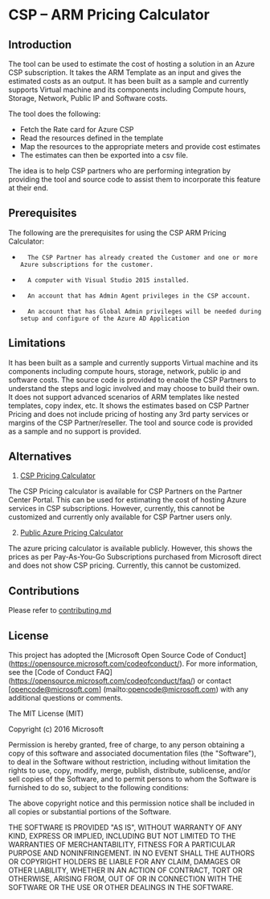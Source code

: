 # CSP – ARM Pricing Calculator 
## Introduction

The tool can be used to estimate the cost of hosting a solution in an Azure CSP subscription. It takes the ARM Template as an input and gives the estimated costs as an output. It has been built as a sample and currently supports Virtual machine and its components including Compute hours, Storage, Network, Public IP and Software costs. 

The tool does the following:

* Fetch the Rate card for Azure CSP
* Read the resources defined in the template
* Map the resources to the appropriate meters and provide cost estimates
* The estimates can then be exported into a csv file.

The idea is to help CSP partners who are performing integration by providing the tool and source code to assist them to incorporate this feature at their end.

## Prerequisites 

The following are the prerequisites for using the CSP ARM Pricing Calculator:

*       The CSP Partner has already created the Customer and one or more Azure subscriptions for the customer. 
*       A computer with Visual Studio 2015 installed.
*       An account that has Admin Agent privileges in the CSP account.
*       An account that has Global Admin privileges will be needed during setup and configure of the Azure AD Application

## Limitations
It has been built as a sample and currently supports Virtual machine and its components including compute hours, storage, network, public ip and software costs. The source code is provided to enable the CSP Partners to understand the steps and logic involved and may choose to build their own.
It does not support advanced scenarios of ARM templates like nested templates, copy index, etc.
It shows the estimates based on CSP Partner Pricing and does not include pricing of hosting any 3rd party services or margins of the CSP Partner/reseller. 
The tool and source code is provided as a sample and no support is provided.

## Alternatives
1. [CSP Pricing Calculator](https://azure.microsoft.com/en-us/pricing/calculator/channel/)
  
  The CSP Pricing calculator is available for CSP Partners on the Partner Center Portal. This can be used for estimating the cost of hosting Azure services in CSP subscriptions.
  However, currently, this cannot be customized and currently only available for CSP Partner users only.  

2. [Public Azure Pricing Calculator](https://azure.microsoft.com/en-in/pricing/calculator/)
  
  The azure pricing calculator is available publicly. However, this shows the prices as per Pay-As-You-Go Subscriptions purchased from Microsoft direct and does not show CSP pricing. Currently, this cannot be customized.  

## Contributions

Please refer to [contributing.md](Documentation/contributing.md)


## License

This project has adopted the [Microsoft Open Source Code of Conduct] (https://opensource.microsoft.com/codeofconduct/). For more information, see the [Code of Conduct FAQ] (https://opensource.microsoft.com/codeofconduct/faq/) or contact [opencode@microsoft.com] (mailto:opencode@microsoft.com) with any additional questions or comments.

The MIT License (MIT)

Copyright (c) 2016 Microsoft

Permission is hereby granted, free of charge, to any person obtaining a copy of this software and associated documentation files (the "Software"), to deal in the Software without restriction, including without limitation the rights to use, copy, modify, merge, publish, distribute, sublicense, and/or sell copies of the Software, and to permit persons to whom the Software is furnished to do so, subject to the following conditions:

The above copyright notice and this permission notice shall be included in all copies or substantial portions of the Software.

THE SOFTWARE IS PROVIDED "AS IS", WITHOUT WARRANTY OF ANY KIND, EXPRESS OR IMPLIED, INCLUDING BUT NOT LIMITED TO THE WARRANTIES OF MERCHANTABILITY, FITNESS FOR A PARTICULAR PURPOSE AND NONINFRINGEMENT. IN NO EVENT SHALL THE AUTHORS OR COPYRIGHT HOLDERS BE LIABLE FOR ANY CLAIM, DAMAGES OR OTHER LIABILITY, WHETHER IN AN ACTION OF CONTRACT, TORT OR OTHERWISE, ARISING FROM, OUT OF OR IN CONNECTION WITH THE SOFTWARE OR THE USE OR OTHER DEALINGS IN THE SOFTWARE.

